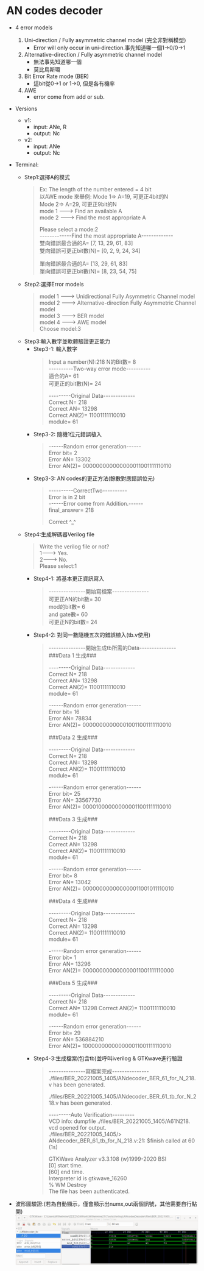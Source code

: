 # AN codes decoder
* 4 error models
    1. Uni-direction / Fully asymmetric channel model (完全非對稱模型)
        * Error will only occur in uni-direction.事先知道哪一個1->0/0->1
    2. Alternative-direction / Fully asymmetric channel model 
        * 無法事先知道哪一個
        * 莫比烏斯環
    3. Bit Error Rate mode (BER)
        * 這bit從0->1 or 1->0, 但是各有機率
    4. AWE 
        * error come from add or sub.

* Versions
    * v1: 
        * input: ANe, R
        * output: Nc
    * v2:
        * input: ANe
        * output: Nc

* Terminal:
    * Step1:選擇A的模式
        > Ex: The length of the number entered = 4 bit  
        > 以AWE mode 來舉例: Mode 1=> A=19, 可更正4bit的N  
        >                   Mode 2=> A=29, 可更正9bit的N  
        > mode 1 ---> Find an available A          
        > mode 2 ---> Find the most appropriate A  
        >   
        > Please select a mode:2  
        > -------------Find the most appropriate A-------------  
        > 雙向錯誤最合適的A= [7, 13, 29, 61, 83]  
        > 雙向錯誤可更正bit數(N)= [0, 2, 9, 24, 34]  
        > 
        > 單向錯誤最合適的A= [13, 29, 61, 83]  
        > 單向錯誤可更正bit數(N)= [8, 23, 54, 75] 
    * Step2:選擇Error models
        > model 1 ---> Unidirectional Fully Asymmetric Channel model  
        > model 2 ---> Alternative-direction Fully Asymmetric Channel model  
        > model 3 ---> BER model  
        > model 4 ---> AWE model  
        > Choose model:3
    * Step3:輸入數字並軟體驗證更正能力
        * Step3-1: 輸入數字
            > Input a number(N):218
            > N的Bit數= 8  
            > ----------Two-way error mode----------  
            > 適合的A= 61  
            > 可更正的bit數(N)= 24  
            >  
            > ---------Original Data-------------  
            > Correct N= 218  
            > Correct AN= 13298  
            > Correct AN(2)= 11001111110010  
            > module= 61  
        * Step3-2: 隨機1位元錯誤植入
            > ------Random error generation------  
            > Error bit= 2  
            > Error AN= 13302  
            > Error AN(2)= 000000000000000011001111110110  
        * Step3-3: AN codes的更正方法(餘數對應錯誤位元)
            > ----------CorrectTwo----------  
            > Error is in 2 bit  
            > ------Error come from Addition.------  
            > final_answer= 218  
            >   
            > Correct ^_^  
    * Step4:生成解碼器Verilog file
        > Write the verilog file or not?  
        > 1---> Yes.  
        > 2---> No.  
        > Please select:1  
        * Step4-1: 將基本更正資訊寫入
            > ---------------開始寫檔案---------------  
            > 可更正AN的bit數= 30  
            > mod的bit數= 6  
            > and gate數= 60  
            > 可更正N的bit數= 24  
        * Step4-2: 對同一數隨機五次的錯誤植入(tb.v使用)
            > ---------------開始生成tb所需的Data---------------  
            > ###Data 1 生成###  
            >   
            > ---------Original Data-------------  
            > Correct N= 218  
            > Correct AN= 13298  
            > Correct AN(2)= 11001111110010  
            > module= 61  
            > 
            > ------Random error generation------  
            > Error bit= 16  
            > Error AN= 78834  
            > Error AN(2)= 000000000000010011001111110010  
            > 
            > ###Data 2 生成###  
            > 
            > ---------Original Data-------------  
            > Correct N= 218  
            > Correct AN= 13298  
            > Correct AN(2)= 11001111110010    
            > module= 61  
            > 
            > ------Random error generation------  
            > Error bit= 25  
            > Error AN= 33567730  
            > Error AN(2)= 000010000000000011001111110010  
            > 
            > ###Data 3 生成###  
            > 
            > ---------Original Data-------------  
            > Correct N= 218  
            > Correct AN= 13298  
            > Correct AN(2)= 11001111110010  
            > module= 61  
            > 
            >  ------Random error generation------  
            > Error bit= 8  
            > Error AN= 13042  
            > Error AN(2)= 000000000000000011001011110010  
            > 
            > ###Data 4 生成###  
            > 
            > ---------Original Data-------------  
            > Correct N= 218  
            > Correct AN= 13298  
            > Correct AN(2)= 11001111110010  
            > module= 61   
            > 
            > ------Random error generation------  
            > Error bit= 1  
            > Error AN= 13296  
            > Error AN(2)= 000000000000000011001111110000  
            > 
            > ###Data 5 生成###  
            > 
            > ---------Original Data-------------  
            > Correct N= 218  
            > Correct AN= 13298 
            > Correct AN(2)= 11001111110010  
            > module= 61  
            > 
            > ------Random error generation------  
            > Error bit= 29  
            > Error AN= 536884210  
            > Error AN(2)= 100000000000000011001111110010   
        * Step4-3:生成檔案(包含tb)並呼叫iverilog & GTKwave進行驗證
            > ---------------寫檔案完成---------------  
            > ./files/BER_20221005_1405/ANdecoder_BER_61_for_N_218.v has been generated.   
            > 
            > ./files/BER_20221005_1405/ANdecoder_BER_61_tb_for_N_218.v has been generated.  
            > 
            > ---------Auto Verification---------  
            > VCD info: dumpfile ./files/BER_20221005_1405/A61N218.  
            > vcd opened for output.    
            > ./files/BER_20221005_1405/> ANdecoder_BER_61_tb_for_N_218.v:21: $finish called at 60 (1s)  
            > 
            > GTKWave Analyzer v3.3.108 (w)1999-2020 BSI  
            > [0] start time.  
            > [60] end time.  
            > Interpreter id is gtkwave_16260  
            > % WM Destroy  
            > The file has been authenticated.     
* 波形圖驗證:(若為自動顯示，僅會顯示出numx,out兩個訊號，其他需要自行點開)
<img src="2022-10-05 14.07.31.png"></br>  
